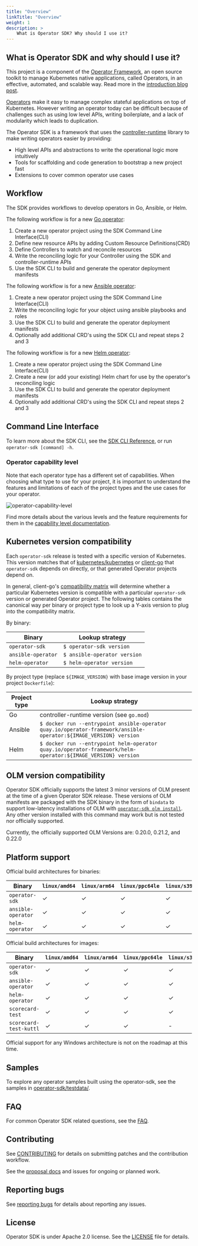 ```yaml
---
title: "Overview"
linkTitle: "Overview"
weight: 1
description: >
    What is Operator SDK? Why should I use it?
---
```


## What is Operator SDK and why should I use it?

This project is a component of the [Operator Framework][of-home], an open source toolkit to manage Kubernetes native applications, called Operators, in an effective, automated, and scalable way. Read more in the [introduction blog post][of-blog].

[Operators][operator_link] make it easy to manage complex stateful applications on top of Kubernetes. However writing an operator today can be difficult because of challenges such as using low level APIs, writing boilerplate, and a lack of modularity which leads to duplication.

The Operator SDK is a framework that uses the [controller-runtime][controller_runtime] library to make writing operators easier by providing:

  - High level APIs and abstractions to write the operational logic more intuitively
  - Tools for scaffolding and code generation to bootstrap a new project fast
  - Extensions to cover common operator use cases

## Workflow

The SDK provides workflows to develop operators in Go, Ansible, or Helm.

The following workflow is for a new [Go operator][golang-guide]:

  1. Create a new operator project using the SDK Command Line Interface(CLI)
  2. Define new resource APIs by adding Custom Resource Definitions(CRD)
  3. Define Controllers to watch and reconcile resources
  4. Write the reconciling logic for your Controller using the SDK and controller-runtime APIs
  5. Use the SDK CLI to build and generate the operator deployment manifests

The following workflow is for a new [Ansible operator][ansible-guide]:

  1. Create a new operator project using the SDK Command Line Interface(CLI)
  2. Write the reconciling logic for your object using ansible playbooks and roles
  3. Use the SDK CLI to build and generate the operator deployment manifests
  4. Optionally add additional CRD's using the SDK CLI and repeat steps 2 and 3

The following workflow is for a new [Helm operator][helm-guide]:

  1. Create a new operator project using the SDK Command Line Interface(CLI)
  2. Create a new (or add your existing) Helm chart for use by the operator's reconciling logic
  3. Use the SDK CLI to build and generate the operator deployment manifests
  4. Optionally add additional CRD's using the SDK CLI and repeat steps 2 and 3

## Command Line Interface

To learn more about the SDK CLI, see the [SDK CLI Reference][sdk_cli_ref], or run `operator-sdk [command] -h`.

### Operator capability level

Note that each operator type has a different set of capabilities. When choosing what type to use for your project, it is important to understand the features and limitations of each of the project types and the use cases for your operator.

![operator-capability-level](/operator-capability-level.png)

Find more details about the various levels and the feature requirements for them in the [capability level documentation][capability_levels].

## Kubernetes version compatibility

Each `operator-sdk` release is tested with a specific version of Kubernetes. This version matches
that of [kubernetes/kubernetes][k-k] or [client-go][client-go] that `operator-sdk` depends on directly,
or that generated Operator projects depend on.

In general, client-go's [compatibility matrix][client-go-compat] will determine whether
a particular Kubernetes version is compatible with a particular `operator-sdk` version
or generated Operator project. The following tables contains the canonical way per
binary or project type to look up a Y-axis version to plug into the compatibility matrix.

By binary:

| Binary                  | Lookup strategy               |
|-------------------------|-------------------------------|
| `operator-sdk`          | `$ operator-sdk version`      |
| `ansible-operator`      | `$ ansible-operator version`  |
| `helm-operator`         | `$ helm-operator version`     |

By project type (replace `${IMAGE_VERSION}` with base image version in your project `Dockerfile`):

| Project type   | Lookup strategy                           |
|----------------|-------------------------------------------|
| Go             | controller-runtime version (see `go.mod`) |
| Ansible        | `$ docker run --entrypoint ansible-operator quay.io/operator-framework/ansible-operator:${IMAGE_VERSION} version` |
| Helm           | `$ docker run --entrypoint helm-operator quay.io/operator-framework/helm-operator:${IMAGE_VERSION} version` |


[k-k]:https://github.com/kubernetes/kubernetes
[client-go]:https://github.com/kubernetes/client-go
[client-go-compat]:https://github.com/kubernetes/client-go#compatibility-matrix

## OLM version compatibility

Operator SDK officially supports the latest 3 minor versions of OLM present at the time of a given Operator SDK release. These versions of OLM manifests are packaged with the SDK binary in the form of `bindata` to support low-latency installations of OLM with [`operator-sdk olm install`][olm-install-cmd]. Any other version installed with this command may work but is not tested nor officially supported.

Currently, the officially supported OLM Versions are: 0.20.0, 0.21.2, and 0.22.0

## Platform support

Official build architectures for binaries:

| Binary                    | `linux/amd64` | `linux/arm64` |`linux/ppc64le` | `linux/s390x` | `darwin/amd64` | `darwin/arm64` |
|---------------------------|---------------|---------------|----------------|---------------|----------------|----------------|
| `operator-sdk`            | ✓             | ✓             | ✓              | ✓             | ✓              | ✓              |
| `ansible-operator`        | ✓             | ✓             | ✓              | ✓             | ✓              | ✓              |
| `helm-operator`           | ✓             | ✓             | ✓              | ✓             | ✓              | ✓              |

Official build architectures for images:

| Binary                    | `linux/amd64` | `linux/arm64` |`linux/ppc64le` | `linux/s390x` |
|---------------------------|---------------|---------------|----------------|---------------|
| `operator-sdk`            | ✓             | ✓             | ✓              | ✓             |
| `ansible-operator`        | ✓             | ✓             | ✓              | ✓             |
| `helm-operator`           | ✓             | ✓             | ✓              | ✓             |
| `scorecard-test`          | ✓             | ✓             | ✓              | ✓             |
| `scorecard-test-kuttl`    | ✓             | ✓             | ✓              | -             |

Official support for any Windows architecture is not on the roadmap at this time.

## Samples

To explore any operator samples built using the operator-sdk, see the samples in [operator-sdk/testdata/][testdata_samples].

## FAQ

For common Operator SDK related questions, see the [FAQ][faq].

## Contributing

See [CONTRIBUTING][contrib] for details on submitting patches and the contribution workflow.

See the [proposal docs][proposals_docs] and issues for ongoing or planned work.

## Reporting bugs

See [reporting bugs][bug_guide] for details about reporting any issues.

## License

Operator SDK is under Apache 2.0 license. See the [LICENSE][license_file] file for details.

[ansible-guide]:/docs/building-operators/ansible/quickstart/
[bug_guide]:/docs/contribution-guidelines/reporting-issues/
[capability_levels]: /docs/overview/operator-capabilities/
[contrib]: https://github.com/operator-framework/operator-sdk/blob/master/CONTRIBUTING.MD
[controller_runtime]: https://github.com/kubernetes-sigs/controller-runtime
[faq]: /docs/faqs/
[getting_started]: https://github.com/operator-framework/getting-started/blob/master/README.md
[golang-guide]:/docs/building-operators/golang/quickstart/
[helm-guide]:/docs/building-operators/helm/quickstart/
[install_guide]: /docs/installation/
[license_file]:https://github.com/operator-framework/operator-sdk/blob/master/LICENSE
[of-blog]:https://www.openshift.com/blog/introducing-the-operator-framework
[of-home]: https://github.com/operator-framework
[operator_link]: https://kubernetes.io/docs/concepts/extend-kubernetes/operator/
[proposals_docs]: https://github.com/operator-framework/operator-sdk/tree/master/proposals
[testdata_samples]: https://github.com/operator-framework/operator-sdk/tree/master/testdata
[sdk_cli_ref]: /docs/cli/
[olm-install-cmd]: /docs/cli/operator-sdk_olm_install/
